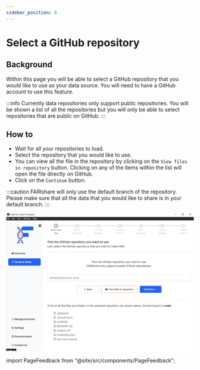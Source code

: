 ```yaml
---
sidebar_position: 8
---
```


# Select a GitHub repository

## Background

Within this page you will be able to select a GitHub repository that you would like to use as your data source. You will need to have a GitHub account to use this feature.

:::info
Currently data repositories only support public repositories. You will be shown a list of all the repositories but you will only be able to select repositories that are public on GitHub.
:::

## How to

- Wait for all your repositories to load.
- Select the repository that you would like to use.
- You can view all the file in the repository by clicking on the `View files in repository` button. Clicking on any of the items within the list will open the file directly on GitHub.
- Click on the `Continue` button.

:::caution
FAIRshare will only use the default branch of the repository. Please make sure that all the data that you would like to share is in your default branch.
:::

![](./images/selectGithubRepo.png)

import PageFeedback from "@site/src/components/PageFeedback";

<PageFeedback />
